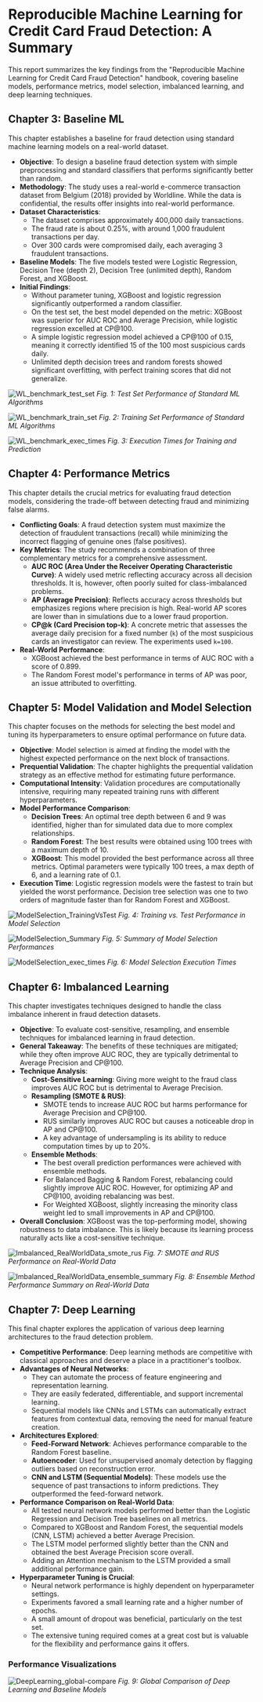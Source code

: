 # Reproducible Machine Learning for Credit Card Fraud Detection: A Summary

This report summarizes the key findings from the "Reproducible Machine
Learning for Credit Card Fraud Detection" handbook, covering baseline models,
performance metrics, model selection, imbalanced learning, and deep
learning techniques.

## Chapter 3: Baseline ML

This chapter establishes a baseline for fraud detection using standard
machine learning models on a real-world dataset.

- **Objective**: To design a baseline fraud detection system with simple
  preprocessing and standard classifiers that performs significantly better
  than random.
- **Methodology**: The study uses a real-world e-commerce transaction
  dataset from Belgium (2018) provided by Worldline. While the data is
  confidential, the results offer insights into real-world performance.
- **Dataset Characteristics**:
  - The dataset comprises approximately 400,000 daily transactions.
  - The fraud rate is about 0.25%, with around 1,000 fraudulent
    transactions per day.
  - Over 300 cards were compromised daily, each averaging 3 fraudulent
    transactions.
- **Baseline Models**: The five models tested were Logistic Regression,
  Decision Tree (depth 2), Decision Tree (unlimited depth), Random Forest,
  and XGBoost.
- **Initial Findings**:
  - Without parameter tuning, XGBoost and logistic regression
    significantly outperformed a random classifier.
  - On the test set, the best model depended on the metric: XGBoost was
    superior for AUC ROC and Average Precision, while logistic regression
    excelled at CP@100.
  - A simple logistic regression model achieved a CP@100 of 0.15, meaning
    it correctly identified 15 of the 100 most suspicious cards daily.
  - Unlimited depth decision trees and random forests showed significant
    overfitting, with perfect training scores that did not generalize.

![WL_benchmark_test_set](./images/WL_benchmark_test_set.png)
_Fig. 1: Test Set Performance of Standard ML Algorithms_

![WL_benchmark_train_set](./images/WL_benchmark_train_set.png)
_Fig. 2: Training Set Performance of Standard ML Algorithms_

![WL_benchmark_exec_times](./images/WL_benchmark_exec_times.png)
_Fig. 3: Execution Times for Training and Prediction_

## Chapter 4: Performance Metrics

This chapter details the crucial metrics for evaluating fraud detection
models, considering the trade-off between detecting fraud and minimizing
false alarms.

- **Conflicting Goals**: A fraud detection system must maximize the
  detection of fraudulent transactions (recall) while minimizing the
  incorrect flagging of genuine ones (false positives).
- **Key Metrics**: The study recommends a combination of three complementary
  metrics for a comprehensive assessment.
  - **AUC ROC (Area Under the Receiver Operating Characteristic Curve)**:
    A widely used metric reflecting accuracy across all decision
    thresholds. It is, however, often poorly suited for class-imbalanced
    problems.
  - **AP (Average Precision)**: Reflects accuracy across thresholds but
    emphasizes regions where precision is high. Real-world AP scores are
    lower than in simulations due to a lower fraud proportion.
  - **CP@k (Card Precision top-k)**: A concrete metric that assesses the
    average daily precision for a fixed number (`k`) of the most
    suspicious cards an investigator can review. The experiments used `k=100`.
- **Real-World Performance**:
  - XGBoost achieved the best performance in terms of AUC ROC with a score
    of 0.899.
  - The Random Forest model's performance in terms of AP was poor, an
    issue attributed to overfitting.

## Chapter 5: Model Validation and Model Selection

This chapter focuses on the methods for selecting the best model and tuning
its hyperparameters to ensure optimal performance on future data.

- **Objective**: Model selection is aimed at finding the model with the
  highest expected performance on the next block of transactions.
- **Prequential Validation**: The chapter highlights the prequential
  validation strategy as an effective method for estimating future
  performance.
- **Computational Intensity**: Validation procedures are computationally
  intensive, requiring many repeated training runs with different
  hyperparameters.
- **Model Performance Comparison**:
  - **Decision Trees**: An optimal tree depth between 6 and 9 was
    identified, higher than for simulated data due to more complex
    relationships.
  - **Random Forest**: The best results were obtained using 100 trees with
    a maximum depth of 10.
  - **XGBoost**: This model provided the best performance across all three
    metrics. Optimal parameters were typically 100 trees, a max depth of
    6, and a learning rate of 0.1.
- **Execution Time**: Logistic regression models were the fastest to train
  but yielded the worst performance. Decision tree selection was one to two
  orders of magnitude faster than for Random Forest and XGBoost.

![ModelSelection_TrainingVsTest](./images/ModelSelection_TrainingVsTest.png)
_Fig. 4: Training vs. Test Performance in Model Selection_

![ModelSelection_Summary](./images/ModelSelection_Summary.png)
_Fig. 5: Summary of Model Selection Performances_

![ModelSelection_exec_times](./images/ModelSelection_exec_times.png)
_Fig. 6: Model Selection Execution Times_

## Chapter 6: Imbalanced Learning

This chapter investigates techniques designed to handle the class imbalance
inherent in fraud detection datasets.

- **Objective**: To evaluate cost-sensitive, resampling, and ensemble
  techniques for imbalanced learning in fraud detection.
- **General Takeaway**: The benefits of these techniques are mitigated;
  while they often improve AUC ROC, they are typically detrimental to
  Average Precision and CP@100.
- **Technique Analysis**:
  - **Cost-Sensitive Learning**: Giving more weight to the fraud class
    improves AUC ROC but is detrimental to Average Precision.
  - **Resampling (SMOTE & RUS)**:
    - SMOTE tends to increase AUC ROC but harms performance for Average
      Precision and CP@100.
    - RUS similarly improves AUC ROC but causes a noticeable drop in AP
      and CP@100.
    - A key advantage of undersampling is its ability to reduce
      computation times by up to 20%.
  - **Ensemble Methods**:
    - The best overall prediction performances were achieved with
      ensemble methods.
    - For Balanced Bagging & Random Forest, rebalancing could slightly
      improve AUC ROC. However, for optimizing AP and CP@100, avoiding
      rebalancing was best.
    - For Weighted XGBoost, slightly increasing the minority class weight
      led to small improvements in AP and CP@100.
- **Overall Conclusion**: XGBoost was the top-performing model, showing
  robustness to data imbalance. This is likely because its learning process
  naturally acts like a cost-sensitive technique.

![Imbalanced_RealWorldData_smote_rus](./images/Imbalanced_RealWorldData_smote_rus.png)
_Fig. 7: SMOTE and RUS Performance on Real-World Data_

![Imbalanced_RealWorldData_ensemble_summary](./images/Imbalanced_RealWorldData_ensemble_summary.png)
_Fig. 8: Ensemble Method Performance Summary on Real-World Data_

## Chapter 7: Deep Learning

This final chapter explores the application of various deep learning
architectures to the fraud detection problem.

- **Competitive Performance**: Deep learning methods are competitive with
  classical approaches and deserve a place in a practitioner's toolbox.
- **Advantages of Neural Networks**:
  - They can automate the process of feature engineering and
    representation learning.
  - They are easily federated, differentiable, and support incremental
    learning.
  - Sequential models like CNNs and LSTMs can automatically extract
    features from contextual data, removing the need for manual feature
    creation.
- **Architectures Explored**:
  - **Feed-Forward Network**: Achieves performance comparable to the Random
    Forest baseline.
  - **Autoencoder**: Used for unsupervised anomaly detection by flagging
    outliers based on reconstruction error.
  - **CNN and LSTM (Sequential Models)**: These models use the sequence of
    past transactions to inform predictions. They outperformed the
    feed-forward network.
- **Performance Comparison on Real-World Data**:
  - All tested neural network models performed better than the Logistic
    Regression and Decision Tree baselines on all metrics.
  - Compared to XGBoost and Random Forest, the sequential models (CNN,
    LSTM) achieved a better Average Precision.
  - The LSTM model performed slightly better than the CNN and obtained the
    best Average Precision score overall.
  - Adding an Attention mechanism to the LSTM provided a small additional
    performance gain.
- **Hyperparameter Tuning is Crucial**:
  - Neural network performance is highly dependent on hyperparameter
    settings.
  - Experiments favored a small learning rate and a higher number of
    epochs.
  - A small amount of dropout was beneficial, particularly on the test set.
  - The extensive tuning required comes at a great cost but is valuable for
    the flexibility and performance gains it offers.

### Performance Visualizations

![DeepLearning_global-compare](./images/DeepLearning_global-compare.png)
_Fig. 9: Global Comparison of Deep Learning and Baseline Models_
